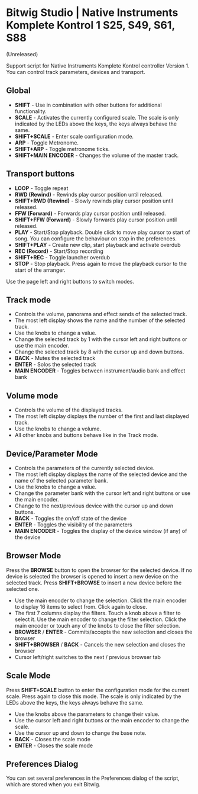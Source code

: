 # Bitwig Studio | Native Instruments Komplete Kontrol 1 S25, S49, S61, S88

(Unreleased)

Support script for Native Instruments Komplete Kontrol controller Version 1. You can control track parameters, devices and transport.


## Global

* **SHIFT** - Use in combination with other buttons for additional functionality.
* **SCALE** - Activates the currently configured scale. The scale is only indicated by the LEDs above the keys, the keys always behave the same.
* **SHIFT+SCALE** - Enter scale configuration mode.
* **ARP** - Toggle Metronome.
* **SHIFT+ARP** - Toggle metronome ticks.
* **SHIFT+MAIN ENCODER** - Changes the volume of the master track.


## Transport buttons

* **LOOP** - Toggle repeat 
* **RWD (Rewind)** - Rewinds play cursor position until released.
* **SHIFT+RWD (Rewind)** - Slowly rewinds play cursor position until released.
* **FFW (Forward)** - Forwards play cursor position until released.
* **SHIFT+FFW (Forward)** - Slowly forwards play cursor position until released.
* **PLAY** - Start/Stop playback. Double click to move play cursor to start of song. You can configure the behaviour on stop in the preferences.
* **SHIFT+PLAY** - Create new clip, start playback and activate overdub
* **REC (Record)** - Start/Stop recording
* **SHIFT+REC** - Toggle launcher overdub
* **STOP** - Stop playback. Press again to move the playback cursor to the start of the arranger.


Use the page left and right buttons to switch modes.

## Track mode

* Controls the volume, panorama and effect sends of the selected track.
* The most left display shows the name and the number of the selected track.
* Use the knobs to change a value.
* Change the selected track by 1 with the cursor left and right buttons or use the main encoder.
* Change the selected track by 8 with the cursor up and down buttons.
* **BACK** - Mutes the selected track
* **ENTER** - Solos the selected track
* **MAIN ENCODER** - Toggles between instrument/audio bank and effect bank


## Volume mode

* Controls the volume of the displayed tracks.
* The most left display displays the number of the first and last displayed track.
* Use the knobs to change a volume.
* All other knobs and buttons behave like in the Track mode.
  

## Device/Parameter Mode

* Controls the parameters of the currently selected device.
* The most left display displays the name of the selected device and the name of the selected parameter bank.
* Use the knobs to change a value.
* Change the parameter bank with the cursor left and right buttons or use the main encoder.
* Change to the next/previous device with the cursor up and down buttons.
* **BACK** - Toggles the on/off state of the device
* **ENTER** - Toggles the visibility of the parameters
* **MAIN ENCODER** - Toggles the display of the device window (if any) of the device


## Browser Mode

Press the **BROWSE** button to open the browser for the selected device. If no device is selected the browser 
is opened to insert a new device on the selected track. Press **SHIFT+BROWSE** to insert a new device before the selected one.

* Use the main encoder to change the selection. Click the main encoder to display 16 items to select from. Click again to close.
* The first 7 columns display the filters. Touch a knob above a filter to select it. Use the main encoder to change the filter selection. Click the main encoder or touch any of the knobs to close the filter selection.
* **BROWSER** / **ENTER** - Commits/accepts the new selection and closes the browser
* **SHIFT+BROWSER** / **BACK** - Cancels the new selection and closes the browser
* Cursor left/right switches to the next / previous browser tab


## Scale Mode

Press **SHIFT+SCALE** button to enter the configuration mode for the current scale. Press again to close this mode. The scale is only indicated by the LEDs above the keys, the keys always behave the same.

* Use the knobs above the parameters to change their value.
* Use the cursor left and right buttons or the main encoder to change the scale.
* Use the cursor up and down to change the base note.
* **BACK** - Closes the scale mode
* **ENTER** - Closes the scale mode


## Preferences Dialog

You can set several preferences in the Preferences dialog of the script, which are stored when you exit Bitwig.

